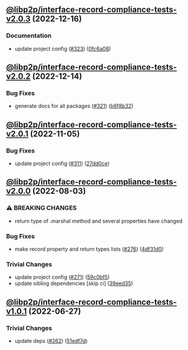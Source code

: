 ## [@libp2p/interface-record-compliance-tests-v2.0.3](https://github.com/libp2p/js-libp2p-interfaces/compare/@libp2p/interface-record-compliance-tests-v2.0.2...@libp2p/interface-record-compliance-tests-v2.0.3) (2022-12-16)


### Documentation

* update project config ([#323](https://github.com/libp2p/js-libp2p-interfaces/issues/323)) ([0fc6a08](https://github.com/libp2p/js-libp2p-interfaces/commit/0fc6a08e9cdcefe361fe325281a3a2a03759ff59))

## [@libp2p/interface-record-compliance-tests-v2.0.2](https://github.com/libp2p/js-libp2p-interfaces/compare/@libp2p/interface-record-compliance-tests-v2.0.1...@libp2p/interface-record-compliance-tests-v2.0.2) (2022-12-14)


### Bug Fixes

* generate docs for all packages ([#321](https://github.com/libp2p/js-libp2p-interfaces/issues/321)) ([b6f8b32](https://github.com/libp2p/js-libp2p-interfaces/commit/b6f8b32a920c15a28fe021e6050e31aaae89d518))

## [@libp2p/interface-record-compliance-tests-v2.0.1](https://github.com/libp2p/js-libp2p-interfaces/compare/@libp2p/interface-record-compliance-tests-v2.0.0...@libp2p/interface-record-compliance-tests-v2.0.1) (2022-11-05)


### Bug Fixes

* update project config ([#311](https://github.com/libp2p/js-libp2p-interfaces/issues/311)) ([27dd0ce](https://github.com/libp2p/js-libp2p-interfaces/commit/27dd0ce3c249892ac69cbb24ddaf0b9f32385e37))

## [@libp2p/interface-record-compliance-tests-v2.0.0](https://github.com/libp2p/js-libp2p-interfaces/compare/@libp2p/interface-record-compliance-tests-v1.0.1...@libp2p/interface-record-compliance-tests-v2.0.0) (2022-08-03)


### ⚠ BREAKING CHANGES

* return type of .marshal method and several properties have changed

### Bug Fixes

* make record property and return types lists ([#276](https://github.com/libp2p/js-libp2p-interfaces/issues/276)) ([4df31d0](https://github.com/libp2p/js-libp2p-interfaces/commit/4df31d0a1da48dcffd3644e817b0641dca7bd111))


### Trivial Changes

* update project config ([#271](https://github.com/libp2p/js-libp2p-interfaces/issues/271)) ([59c0bf5](https://github.com/libp2p/js-libp2p-interfaces/commit/59c0bf5e0b05496fca2e4902632b61bb41fad9e9))
* update sibling dependencies [skip ci] ([39eed35](https://github.com/libp2p/js-libp2p-interfaces/commit/39eed35c17920032ef821eede4d09fe14f8b30ab))

## [@libp2p/interface-record-compliance-tests-v1.0.1](https://github.com/libp2p/js-libp2p-interfaces/compare/@libp2p/interface-record-compliance-tests-v1.0.0...@libp2p/interface-record-compliance-tests-v1.0.1) (2022-06-27)


### Trivial Changes

* update deps ([#262](https://github.com/libp2p/js-libp2p-interfaces/issues/262)) ([51edf7d](https://github.com/libp2p/js-libp2p-interfaces/commit/51edf7d9b3765a6f75c915b1483ea345d0133a41))

